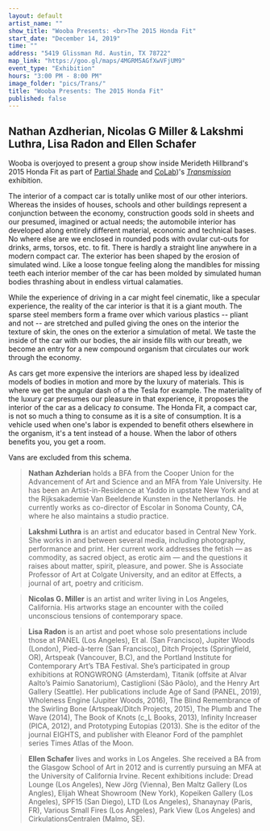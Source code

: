 ```yaml
---
layout: default
artist_name: ""
show_title: "Wooba Presents: <br>The 2015 Honda Fit"
start_date: "December 14, 2019"
time: ""
address: "5419 Glissman Rd. Austin, TX 78722"
map_link: "https://goo.gl/maps/4MGRM5AGfXwVFjUM9"
event_type: "Exhibition"
hours: "3:00 PM - 8:00 PM"
image_folder: "pics/Trans/"
title: "Wooba Presents: The 2015 Honda Fit"
published: false
---
```

## Nathan Azdherian, Nicolas G Miller & Lakshmi Luthra, Lisa Radon and Ellen Schafer

Wooba is overjoyed to present a group show inside Merideth Hillbrand's 2015 Honda Fit as part of [Partial Shade](https://partialshade.info/) and [CoLab](https://www.co-labprojects.org/))'s [*Transmission*](https://www.co-labprojects.org/programs-calendar/2019/12/14/transmission) exhibition. 

The interior of a compact car is totally unlike most of our other interiors. Whereas the insides of houses, schools and other buildings represent a conjunction between the economy, construction goods sold in sheets and our presumed, imagined or actual needs; the automobile interior has developed along entirely different material, economic and technical bases. No where else are we enclosed in rounded pods with ovular cut-outs for drinks, arms, torsos, etc. to fit. There is hardly a straight line anywhere in a modern compact car. The exterior has been shaped by the erosion of simulated wind. Like a loose tongue feeling along the mandibles for missing teeth each interior member of the car has been molded by simulated human bodies thrashing about in endless virtual calamaties. 

While the experience of driving in a car might feel cinematic, like a specular experience, the reality of the car interior is that it is a giant mouth. The sparse steel members form a frame over which various plastics -- pliant and not -- are stretched and pulled giving the ones on the interior the texture of skin, the ones on the exterior a simulation of metal. We taste the inside of the car with our bodies, the air inside fills with our breath, we become an entry for a new compound organism that circulates our work through the economy. 

As cars get more expensive the interiors are shaped less by idealized models of bodies in motion and more by the luxury of materials. This is where we get the angular dash of a the Tesla for example. The materiality of the luxury car presumes our pleasure in that experience, it proposes the interior of the car as a delicacy *to* consume. <!-- For example: see John Massey's extremely ambivalent photo-series *This Land* (2005) where we see the car interior as a precious leather bag, a wooden basket or other obscenities. --> The Honda Fit, a compact car, is not so much a thing to consume as it is a site of consumption. It is a vehicle used when one's labor is expended to benefit others elsewhere in the organism, it's a tent instead of a house. When the labor of others benefits you, you get a room. 

<!-- The works in this exhibition offer various modes of rethinking how bodies consume, sites to consume from, what's left after consumption, and other possibilities for permeable membranes to connect. -->

Vans are excluded from this schema. 

<!-- <hr> -->

<!-- ## Checklist -->

<!-- - Nathan Azhderian: *The Mouth*, adhesive vinyl, 2019. -->
<!-- - Lakshmi Luthra & Nicolas G. Miller: *Speculative Genitalia*, resin, acrylic paint, 2018  -->
<!-- - Lisa Radon: *Age of Sand*, Book, 192pp, 2019. Designed by Neil Doshi. Typeset in Latin Modern Roman, CMU Typewriter, Fetamont, Happy Times, Arial, and Symbola. Printed in an edition of 300 by Container Corps in Portland, Oregon. Cover letterpress printed and the edition sewn and bound by the artist. Published by PANEL, Los Angeles. -->
<!-- - Ellen Schafer: *Our Fill*, spacesaver premium vacuum storage bag, silicone, pigment, hand sanitizer, 2016. -->

>**Nathan Azhderian** holds a BFA from the Cooper Union for the Advancement of Art and Science and an MFA from Yale University. He has been an Artist-in-Residence at Yaddo in upstate New York and at the Rijksakademie Van Beeldende Kunsten in the Netherlands. He currently works as co-director of Escolar in Sonoma County, CA, where he also maintains a studio practice.

>**Lakshmi Luthra** is an artist and educator based in Central New York. She works in and between several media, including photography, performance and print. Her current work addresses the fetish — as commodity, as sacred object, as erotic aim — and the questions it raises about matter, spirit, pleasure, and power. She is Associate Professor of Art at Colgate University, and an editor at Effects, a journal of art, poetry and criticism. 

>**Nicolas G. Miller** is an artist and writer living in Los Angeles, California. His artworks stage an encounter with the coiled unconscious tensions of contemporary space.

>**Lisa Radon** is an artist and poet whose solo presentations include those at PANEL (Los Angeles), Et al. (San Francisco), Jupiter Woods (London), Pied-à-terre (San Francisco), Ditch Projects (Springfield, OR), Artspeak (Vancouver, B.C), and the Portland Institute for Contemporary Art’s TBA Festival. She’s participated in group exhibitions at RONGWRONG (Amsterdam), Titanik (offsite at Alvar Aalto’s Paimio Sanatorium), Castiglioni (São Pãolo), and the Henry Art Gallery (Seattle). Her publications include Age of Sand (PANEL, 2019), Wholeness Engine (Jupiter Woods, 2016), The Blind Remembrance of the Swirling Bone (Artspeak/Ditch Projects, 2015), The Plumb and The Wave (2014), The Book of Knots (c_L Books, 2013), Infinity Increaser (PICA, 2012), and Prototyping Eutopias (2013). She is the editor of the journal EIGHTS, and publisher with Eleanor Ford of the pamphlet series Times Atlas of the Moon.

>**Ellen Schafer** lives and works in Los Angeles. She received a BA from the Glasgow School of Art in 2012 and is currently pursuing an MFA at the University of California Irvine. Recent exhibitions include: Dread Lounge (Los Angeles), New Jörg (Vienna), Ben Maltz Gallery (Los Angles), Elijah Wheat Showroom (New York), Kopeiken Gallery (Los Angeles), SPF15 (San Diego), LTD (Los Angeles), Shanaynay (Paris, FR), Various Small Fires (Los Angeles), Park View (Los Angeles) and CirkulationsCentralen (Malmo, SE). 
